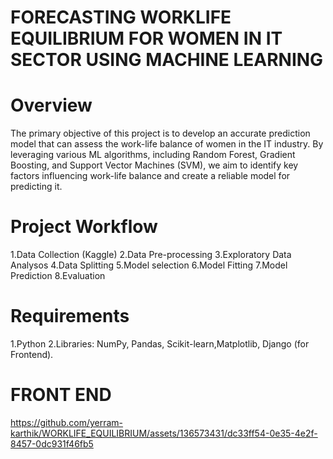 # FORECASTING WORKLIFE EQUILIBRIUM FOR WOMEN IN IT SECTOR USING MACHINE LEARNING

# Overview
The primary objective of this project is to develop an accurate prediction model that can assess the work-life balance of women in the IT industry. By leveraging various ML algorithms, including Random Forest, Gradient Boosting, and Support Vector Machines (SVM), we aim to identify key factors influencing work-life balance and create a reliable model for predicting it.

# Project Workflow

 1.Data Collection (Kaggle)
 2.Data Pre-processing
 3.Exploratory Data Analysos
 4.Data Splitting
 5.Model selection
 6.Model Fitting
 7.Model Prediction
 8.Evaluation

# Requirements

 1.Python
 2.Libraries: NumPy, Pandas, Scikit-learn,Matplotlib, Django (for Frontend).

# FRONT END
https://github.com/yerram-karthik/WORKLIFE_EQUILIBRIUM/assets/136573431/dc33ff54-0e35-4e2f-8457-0dc931f46fb5

